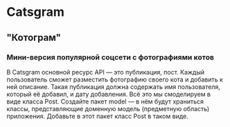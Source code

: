 # Catsgram
## "Котограм"
### Мини-версия популярной соцсети с фотографиями котов

В Catsgram основной ресурс API — это публикация, пост.
Каждый пользователь сможет разместить фотографию своего кота и добавить к ней описание.
Такая публикация должна содержать имя пользователя, который её добавил, и дату добавления.
Всё это мы смоделируем в виде класса Post. Создайте пакет model — в нём будут храниться классы,
представляющие доменную модель (предметную область) приложения. Добавьте в этот пакет класс Post в таком виде.

[//]: # (Необходимо дополнить API для работы с пользователями.)

[//]: # (Добавьте в проект класс User.)

[//]: # (Переопределите методы equals и hashCode так, чтобы они зависели только от значения поля email.)

[//]: # ()
[//]: # (Добавьте в приложение класс UserController. Добавьте в него следующие эндпоинты.)

[//]: # (GET /users — для получения списка пользователей.)

[//]: # (POST /users — для добавления нового пользователя в список.)

[//]: # (При этом нужно учесть исключения:)

[//]: # (Если пользователь с указанным адресом электронной почты уже был добавлен ранее, то генерируется исключение UserAlreadyExistException.)

[//]: # (Если в переданных данных отсутствует адрес электронной почты &#40;например, равен null или пустой строке&#41;,)

[//]: # (то генерируется исключение InvalidEmailException.)

[//]: # (Оба исключения UserAlreadyExistException и InvalidEmailException нужно создать самостоятельно.)

[//]: # (PUT /users — для добавления нового пользователя или обновления значения полей существующего.)

[//]: # (Учтите, что если в переданных данных отсутствует адрес электронной почты, то генерируется исключение InvalidEmailException.)

[//]: # (Используйте аннотацию @RequestMapping на уровне класса UserController, чтобы задать единый путь ко всем эндпоинтам.)

[//]: # (В эндпоинтах используйте  аннотации @GetMapping, @PostMapping и @PutMapping. Также вам понадобится аннотация @RequestBody.)

[//]: # (Для хранения данных используйте HashSet или HashMap.)
